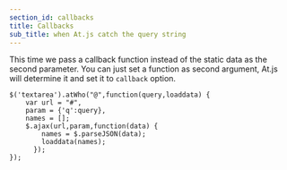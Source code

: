 ```yaml
---
section_id: callbacks
title: Callbacks
sub_title: when At.js catch the query string
---
```


This time we pass a callback function instead of the static data as the second parameter. 
You can just set a function as second argument, At.js will determine it and set it to `callback` option.

    $('textarea').atWho("@",function(query,loaddata) {
        var url = "#",
        param = {'q':query},
        names = [];
        $.ajax(url,param,function(data) {
            names = $.parseJSON(data);
            loaddata(names);
          });
    });
